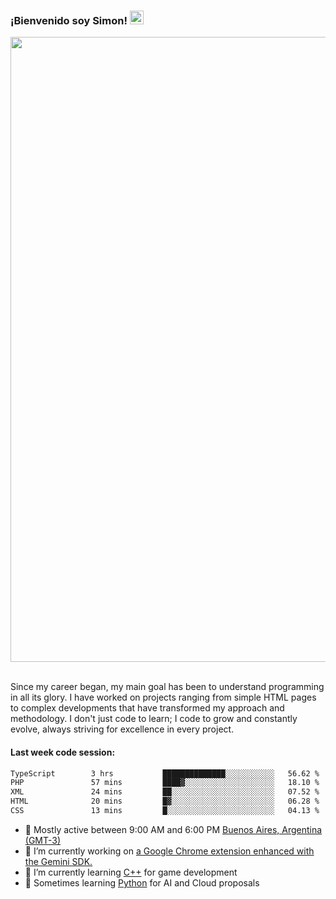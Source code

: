 <h3 align="flex-start"><b>¡Bienvenido soy Simon!&nbsp;</b><img src="https://media.giphy.com/media/hvRJCLFzcasrR4ia7z/giphy.gif" width="22"></h3>

<section>
  <img src="https://raw.githubusercontent.com/saadeghi/saadeghi/master/dino.gif" width="1000">
</section>

<br>
<p>Since my career began, my main goal has been to understand programming in all its glory. I have worked on projects ranging from simple HTML pages to complex developments that have transformed my approach and methodology. I don't just code to learn; I code to grow and constantly evolve, always striving for excellence in every project.</p>

<h4><b>Last week code session: </b></h4>

<!--START_SECTION:waka-->

```txt
TypeScript        3 hrs           ██████████████░░░░░░░░░░░   56.62 %
PHP               57 mins         ████▓░░░░░░░░░░░░░░░░░░░░   18.10 %
XML               24 mins         ██░░░░░░░░░░░░░░░░░░░░░░░   07.52 %
HTML              20 mins         █▓░░░░░░░░░░░░░░░░░░░░░░░   06.28 %
CSS               13 mins         █░░░░░░░░░░░░░░░░░░░░░░░░   04.13 %
```

<!--END_SECTION:waka-->

- 🚩 Mostly active between 9:00 AM and 6:00 PM <a href=https://onlinealarmkur.com/world/es>Buenos Aires, Argentina (GMT-3)</a>
- 👷 I’m currently working on <a href=https://github.com/snapverse/gemini-snippet-monorepo>a Google Chrome extension enhanced with the Gemini SDK.</a>
- 👴 I’m currently learning <a href=https://images3.memedroid.com/images/UPLOADED755/65f2bce6734f6.webp>C++</a> for game development
- 🐍 Sometimes learning <a href=https://qph.cf2.quoracdn.net/main-qimg-4472b6229cb75bf66ab531f3ebd4f975-lq>Python</a> for AI and Cloud proposals
